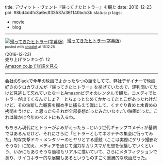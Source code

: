 title: デヴィット・ヴェント『帰ってきたヒトラー』を観た
date: 2016-12-23
pid: 98bd4d4fc3a6edf33537a361140bdc3b
status: p
tags:
- movie
- blog
---

<div class="amazlet-box" style="margin-bottom:0px;"><div class="amazlet-image" style="float:left;margin:0px 12px 1px 0px;"><a href="http://www.amazon.co.jp/exec/obidos/ASIN/B01N0RKC4H/dotimpact-22/ref=nosim/" name="amazletlink" target="_blank"><img src="https://images-fe.ssl-images-amazon.com/images/I/41zJ2kZZa8L._SL160_.jpg" alt="帰ってきたヒトラー(字幕版)" style="border: none;" /></a></div><div class="amazlet-info" style="line-height:120%; margin-bottom: 10px"><div class="amazlet-name" style="margin-bottom:10px;line-height:120%"><a href="http://www.amazon.co.jp/exec/obidos/ASIN/B01N0RKC4H/dotimpact-22/ref=nosim/" name="amazletlink" target="_blank">帰ってきたヒトラー(字幕版)</a><div class="amazlet-powered-date" style="font-size:80%;margin-top:5px;line-height:120%">posted with <a href="http://www.amazlet.com/" title="amazlet" target="_blank">amazlet</a> at 16.12.28</div></div><div class="amazlet-detail"> (2016-12-23)<br />売り上げランキング: 12<br /></div><div class="amazlet-sub-info" style="float: left;"><div class="amazlet-link" style="margin-top: 5px"><a href="http://www.amazon.co.jp/exec/obidos/ASIN/B01N0RKC4H/dotimpact-22/ref=nosim/" name="amazletlink" target="_blank">Amazon.co.jpで詳細を見る</a></div></div></div><div class="amazlet-footer" style="clear: left"></div></div>

----

会社のSlackで今年の映画でよかったやつの話をしてて、弊社デザイナーで映画好きのクロカワさんが『帰ってきたヒトラー』を挙げていたので、評判聞いてたけど見逃して忘れていたなーとAmazonビデオのレンタルで観た。コメディでヒトラーが出てくるんでしょ？　とちょっとなめてかかってたとこがあったわけだけど、その油断した観客を搦め手に捕らえて磔にして、くすぐり責めと水責めの拷問をうけた、と思ったらそれが全部妄想だったみたいなすごい映画だった。これは確かに今年のベストにも入るわ。

もちろん現代にヒトラーがよみがえったら…という世代ギャップコメディが基調ではあるんだけど、それにさらに「ヒトラーとしてネオナチの集会に行ってみた」的な突撃ドキュメンタリーのヒヤリとする感触（ここは実際にゲリラ撮影だそうな）に加え、メディアを通じて強力なカリスマが思想を伝播していくという、いかにもありそうな過程もリアルに描いていて、さらにメタフィクションであり、サイコホラー的な展開もあるというものすごく重層的な映画だった。
